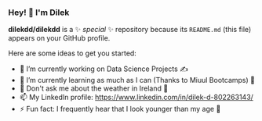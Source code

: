 ### Hey! 👋  I'm Dilek


**dilekdd/dilekdd** is a ✨ _special_ ✨ repository because its `README.md` (this file) appears on your GitHub profile.

Here are some ideas to get you started:

- 🔭 I’m currently working on Data Science Projects ✍
- 🌱 I’m currently learning as much as I can (Thanks to Miuul Bootcamps) 🙂
- 💬 Don't ask me about the weather in Ireland 🥲
- 📫 My LinkedIn profile: https://www.linkedin.com/in/dilek-d-802263143/ 
- ⚡ Fun fact: I frequently hear that I look younger than my age 👻
